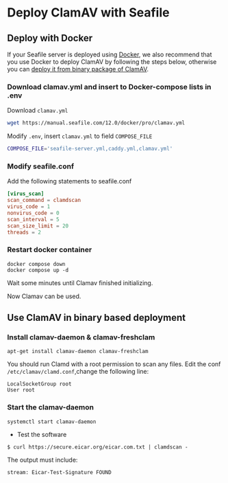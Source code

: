 # Deploy ClamAV with Seafile

## Deploy with Docker

If your Seafile server is deployed using [Docker](../setup/single_node_installation.md), we also recommend that you use Docker to deploy ClamAV by following the steps below, otherwise you can [deploy it from  binary package of ClamAV](#use-clamav-in-binary-based-deployment).

### Download clamav.yml and insert to Docker-compose lists in .env

Download `clamav.yml`

```sh
wget https://manual.seafile.com/12.0/docker/pro/clamav.yml
```

Modify `.env`, insert `clamav.yml` to field `COMPOSE_FILE`

```sh
COMPOSE_FILE='seafile-server.yml,caddy.yml,clamav.yml'
```

### Modify seafile.conf

Add the following statements to seafile.conf

```conf
[virus_scan]
scan_command = clamdscan
virus_code = 1
nonvirus_code = 0
scan_interval = 5
scan_size_limit = 20
threads = 2
```

### Restart docker container

```shell
docker compose down
docker compose up -d 
```

Wait some minutes until Clamav finished initializing.

Now Clamav can be used.

## Use ClamAV in binary based deployment

### Install clamav-daemon & clamav-freshclam

```
apt-get install clamav-daemon clamav-freshclam
```

You should run Clamd with a root permission to scan any files. 
Edit the conf `/etc/clamav/clamd.conf`,change the following line:

```
LocalSocketGroup root
User root
```

### Start the clamav-daemon

```
systemctl start clamav-daemon
```

* Test the software

```
$ curl https://secure.eicar.org/eicar.com.txt | clamdscan -
```

The output must include:

```
stream: Eicar-Test-Signature FOUND
```

